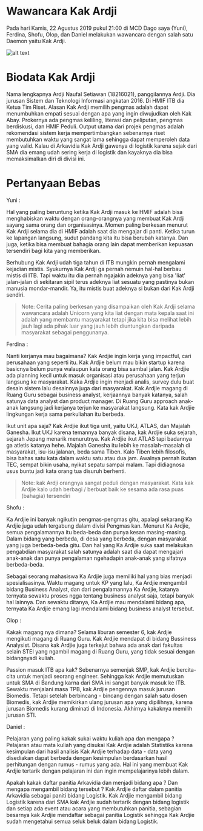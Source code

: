 # Wawancara Kak Ardji

Pada hari Kamis, 22 Agustus 2019 pukul 21:00 di MCD Dago saya (Yuni), Ferdina, Shofu, Olop, dan Daniel melakukan wawancara dengan salah satu Daemon yaitu Kak Ardji.

![alt text](./foto-16518054-16518147-16518305-16518310-16518348.jpg)


# Biodata Kak Ardji

Nama lengkapnya Ardji Naufal Setiawan (18216021), panggilannya Ardji. Dia jurusan Sistem dan Teknologi Informasi angkatan 2016. Di HMIF ITB dia Ketua Tim Riset. Alasan Kak Ardji memilih pengmas adalah dapat menumbuhkan empati sesuai dengan apa yang ingin diwujudkan oleh Kak Abay. Prokernya ada pengmas keliling, literasi dan peliputan, pengmas berdiskusi, dan HMIF Peduli. Output utama dari projek pengmas adalah rekomendasi sistem kerja mempertimbangkan sebenarnya riset membutuhkan waktu yang sangat lama sehingga dapat memperoleh data yang valid. Kalau di Arkavidia Kak Ardji gawenya di logistik karena sejak dari SMA dia emang udah sering kerja di logistik dan kayaknya dia bisa memaksimalkan diri di divisi ini.


# Pertanyaan Bebas

Yuni :

Hal yang paling beruntung ketika Kak Ardji masuk ke HMIF adalah bisa menghabiskan waktu dengan orang-orangnya yang membuat Kak Ardji sayang sama orang dan organisasinya. Momen paling berkesan menurut Kak Ardji selama dia di HMIF adalah saat dia mengajar di panti. Ketika turun ke lapangan langsung, sudut pandang kita itu bisa berubah katanya. Dan juga, ketika bisa membuat bahagia orang lain dapat memberikan kepuasan tersendiri bagi kita yang memberikan.

Berhubung Kak Ardji udah tiga tahun di ITB mungkin pernah mengalami kejadian mistis. Syukurnya Kak Ardji ga pernah nemuin hal-hal berbau mistis di ITB. Tapi waktu itu dia pernah ngajakin adeknya yang bisa 'liat' jalan-jalan di sekitaran sipil terus adeknya liat sesuatu yang pastinya bukan manusia mondar-mandir. Ya, itu mistis buat adeknya si bukan dari Kak Ardji sendiri.

> Note: Cerita paling berkesan yang disampaikan oleh Kak Ardji selama wawancara adalah Unicorn yang kita liat dengan mata kepala saat ini adalah yang membantu masyarakat tetapi jika kita bisa melihat lebih jauh lagi ada pihak luar yang jauh lebih diuntungkan daripada masyarakat sebagai penggunanya.

Ferdina :

Nanti kerjanya mau bagaimana?
Kak Ardjie ingin kerja yang impactful, cari perusahaan yang seperti itu. Kak Ardjie belum mau bikin startup karena basicnya belum punya walaupun kata orang bisa sambal jalan. Kak Ardjie ada planning kecil untuk masuk organisasi atau perusahaan yang terjun langsung ke masyarakat. Kaka Ardjie ingin menjadi analis, survey dulu buat desain sistem lalu desainnya juga dari masyarakat. Kak Ardjie magang di Ruang Guru sebagai business analyst, kerjaannya banyak katanya, salah satunya data analyst dan product manager. Di Ruang Guru approach anak-anak langsung jadi kerjanya terjun ke masyarakat langsung. Kata kak Ardjie lingkungan kerja sama perkuliahan itu berbeda.

Ikut unit apa saja?
Kak Ardjie ikut tiga unit, yaitu UKJ, ATLAS, dan Majalah Ganesha. Ikut UKJ karena temannya banyak disana, kak Ardjie suka sejarah, sejarah Jepang menarik menurutnya. Kak Ardjie ikut ATLAS tapi badannya ga atletis katanya hehe. Majalah Ganesha itu lebih ke masalah-masalah di masyarakat, isu-isu jalanan, beda sama Tiben. Kalo Tiben lebih filosofis, bisa bahas satu kata dalam waktu satu atau dua jam. Awalnya pernah ikutan TEC, sempat bikin usaha, nyikat sepatu sampai malam. Tapi didiagnosa usus buntu jadi kata orang tua disuruh berhenti.

> Note: kak Ardji orangnya sangat peduli dengan masyarakat. Kata kak Ardjie kalo udah berbagi / berbuat baik ke sesama ada rasa puas (bahagia) tersendiri

Shofu :

Ka Ardjie ini banyak ngikutin pengmas-pengmas gitu, apalagi sekarang Ka Ardjie juga udah tergabung dalam divisi Pengmas kan. Menurut Ka Ardjie, semua pengalamannya itu beda-beda dan punya kesan masing-masing. Dalam bidang yang berbeda, di desa yang berbeda, dengan masyarakat yang juga berbeda-beda gitu. Dan hal yang  Ka Ardjie suka saat melakukan pengabdian masyarakat salah satunya adalah saat dia dapat mengajari anak-anak dan punya pengalaman ngehadapin anak-anak yang sifatnya berbeda-beda.

Sebagai seorang mahasiswa Ka Ardjie juga memiliki hal yang bias menjadi spesialisasinya. Waktu magang untuk KP yang lalu, Ka Ardjie mengambil bidang Business Analyst, dan dari pengalamannya Ka Ardjie, katanya ternyata sewaktu proses ngga tentang business analyst saja, tetapi banyak hal lainnya. Dan sewaktu ditanya, Ka Ardjie mau mendalami bidang apa, ternyata Ka Ardjie emang lagi mendalami bidang business analyst tersebut.

Olop :

Kakak magang nya dimana?
Selama liburan semester 6, kak Ardjie mengikuti magang di Ruang Guru. Kak Ardjie mendapat di bidang Bussiness Analysist. Disana kak Ardjie juga terkejut bahwa ada anak dari fakultas selain STEI yang ngambil magang di Ruang Guru, yang tidak sesuai dengan bidangnyadi kuliah.

Passion masuk ITB apa kak?
Sebenarnya semenjak SMP, kak Ardjie bercita-cita untuk menjadi seorang engineer. Sehingga kak Ardjie memutuskan untuk SMA di Bandung karna dari SMA ini sangat banyak masuk ke ITB. Sewaktu menjalani masa TPB, kak Ardjie pengennya masuk jurusan Biomedis. Tetapi setelah berbincang - bincang dengan salah satu dosen Biomedis, kak Ardjie memikirkan ulang jurusan apa yang dipilihnya, karena jurusan Biomedis kurang diminati di Indonesia. Akhirnya kakaknya memilih jurusan STI.

Daniel :

Pelajaran yang paling kakak sukai waktu kuliah apa dan mengapa ?
Pelajaran atau mata kuliah yang disukai Kak Ardjie adalah Statistika karena kesimpulan dari hasil analisis Kak Ardjie terhadap data - data yang disediakan dapat berbeda dengan kesimpulan berdasarkan hasil perhitungan dengan rumus - rumus yang ada. Hal ini yang membuat Kak Ardjie tertarik dengan pelajaran ini dan ingin mempelajarinya lebih dalam.

Apakah kakak daftar panitia Arkavidia dan menjadi bidang apa ? Dan mengapa mengambil bidang tersebut ?
Kak Ardjie daftar dalam panitia Arkavidia sebagai paniti bidang Logistik. Kak Ardjie mengambil bidang Logistik karena dari SMA kak Ardjie sudah tertarik dengan bidang logistik dan setiap ada event atau acara yang membutuhkan panitia, sebagian besarnya kak Ardjie mendaftar sebagai panitia Logistik sehingga Kak Ardjie sudah mengetahui semua seluk beluk dalam bidang Logistik.

